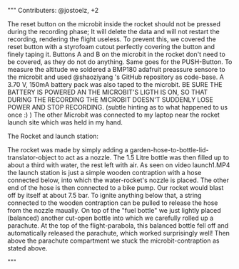"""
Contributers: @jostoelz, +2 

The reset button on the microbit inside the rocket should not be pressed during the recording phase; 
It will delete the data and will not restart the recording, rendering the flight useless.
To prevent this, we covered the reset button with a styrofoam cutout perfectly covering the button and 
finely taping it. Buttons A and B on the microbit in the rocket don't need to be covered, as they do not do 
anything. Same goes for the PUSH-Button.
To measure the altitude we soldered a BMP180 adafruit preassure sensore to the microbit and used @shaoziyang 's 
GitHub repository as code-base.
A 3.70 V, 150mA battery pack was also taped to the microbit. BE SURE THE BATTERY IS POWERED AN THE MICROBIT'S LIGTH IS ON,
SO THAT DURING THE RECORDING THE MICROBIT DOESN'T SUDDENLY LOSE POWER AND STOP RECORDING. (subtle hinting as to what happened to us once :) )
The other Microbit was connected to my laptop near the rocket launch site which was held in my hand. 


The Rocket and launch station:

The rocket was made by simply adding a garden-hose-to-bottle-lid-translator-object to act as a nozzle. 
The 1.5 Litre bottle was then filled up to about a third with water, the rest left with air. 
As seen on video launch1.MP4 the launch station is just a simple wooden contraption with a hose connected below,
into which the water-rocket's nozzle is placed. 
The other end of the hose is then connected to a bike pump. 
Our rocket would blast off by itself at about 7.5 bar. To ignite anything below that, a string connected to the wooden contraption can be pulled 
to release the hose from the nozzle maually. 
On top of the "fuel bottle" we just lightly placed (balanced) another cut-open bottle into which we carefully rolled up a parachute.
At the top of the flight-parabola, this balanced bottle fell off and automatically released the parachute, which worked surprisingly well!
Then above the parachute compartment we stuck the microbit-contraption as stated above.


"""
